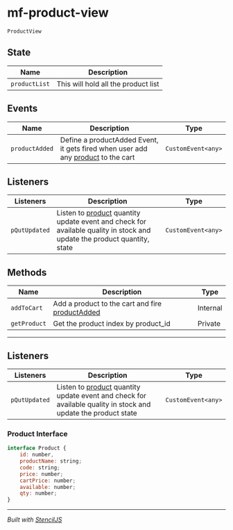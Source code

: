 # mf-product-view
```
ProductView
```

## State

| Name          | Description                 |
| -------------- | --------------------------- |
| `productList` | This will hold all the product list |

## Events

| Name          | Description                 | Type               |
| -------------- | --------------------------- | ------------------ |
| `productAdded` | Define a productAdded Event, it gets fired when user add any [product](#product-interface) to the cart | `CustomEvent<any>` |


## Listeners

| Listeners         | Description                | Type               |
| ------------- | -------------------------- | ------------------ |
| `pQutUpdated` | Listen to [product](#product-class) quantity update event and check for available quality in stock and update the product quantity, state | `CustomEvent<any>` |

## Methods

| Name         | Description                | Type               |
| ------------- | -------------------------- | ------------------ |
| `addToCart` | Add a product to the cart and fire [productAdded](#events)|Internal
| `getProduct` | Get the product index by product_id | Private |

----------------------------------------------



## Listeners

| Listeners         | Description                | Type               |
| ------------- | -------------------------- | ------------------ |
| `pQutUpdated` | Listen to [product](#product-class) quantity update event and check for available quality in stock and update the product state | `CustomEvent<any>` |


### Product Interface
```js
interface Product {
    id: number,
    productName: string;
    code: string;
    price: number;
    cartPrice: number;
    available: number;
    qty: number;
}

```

----------------------------------------------

*Built with [StencilJS](https://stenciljs.com/)*
